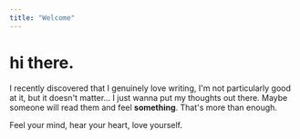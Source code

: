 ```yaml
---
title: "Welcome"
---
```


# hi there.

I recently discovered that I genuinely love writing, I'm not particularly good at it, but it doesn't matter... I just wanna put my thoughts out there.
Maybe someone will read them and feel **something**. That's more than enough.

Feel your mind, hear your heart, love yourself.

#
